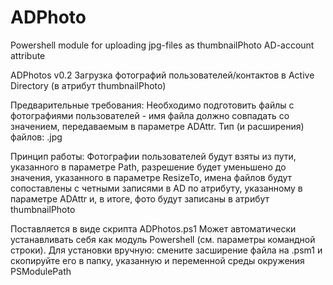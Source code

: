 # ADPhoto
Powershell module for uploading jpg-files as thumbnailPhoto AD-account attribute

ADPhotos v0.2
Загрузка фотографий пользователей/контактов в Active Directory (в атрибут thumbnailPhoto)
 
Предварительные требования:
Необходимо подготовить файлы с фотографиями пользователей - имя файла должно совпадать со значением, передаваемым в параметре ADAttr. 
Тип (и расширения) файлов: .jpg
 
Принцип работы:
Фотографии пользователей будут взяты из пути, указанного в параметре Path, разрешение будет уменьшено до значения, указанного в параметре ResizeTo, имена файлов будут сопоставлены с четными записями в AD по атрибуту, указанному в параметре ADAttr и, в итоге, фото будут записаны в атрибут thumbnailPhoto

Поставляется в виде скрипта ADPhotos.ps1
Может автоматически устанавливать себя как модуль Powershell (см. параметры командной строки).
Для установки вручную: смените засширение файла на .psm1 и скопируйте его в папку, указанную и переменной среды окружения PSModulePath
